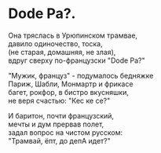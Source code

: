 # Dode Pa?.
Она тряслась в Урюпинском трамвае,  
давило одиночество, тоска,  
(не старая, домашняя, не злая),  
вдруг сверху по-французски "Dode Pa?"

"Мужик, француз" - подумалось бедняжке  
Париж, Шабли, Монмартр и фрикасе  
багет, рокфор, в бистро вкусняшки,  
не веря счастью: "Кес ке се?"

И баритон, почти французский,  
мечты и дум прервав полет,  
задал вопрос на чистом русском:  
"Трамвай, ёпт, до депА идет?"
